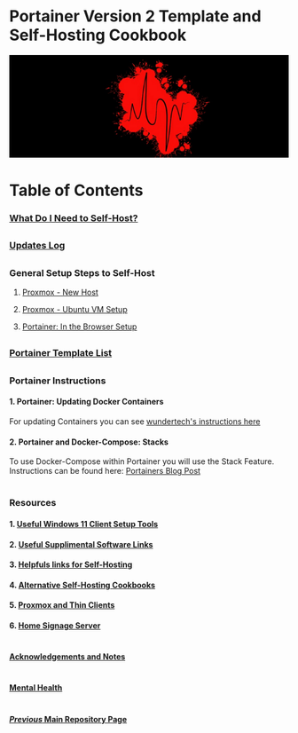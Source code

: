# Portainer Version 2 Template and Self-Hosting Cookbook

![BannerLogoMid](/branding/images/Banner.png?raw=true "BannerMid")

# Table of Contents

###  [What Do I Need to Self-Host?](https://github.com/mycroftwilde/portainer_templates/tree/master/TableOfContents/Intro)

##

### [Updates Log](https://github.com/mycroftwilde/portainer_templates/tree/master/TableOfContents/Updates/Previous)

##

### General Setup Steps to Self-Host

1. [Proxmox - New Host](https://github.com/mycroftwilde/portainer_templates/tree/master/TableOfContents/Proxmox/NewHost)

2. [Proxmox - Ubuntu VM Setup](https://github.com/mycroftwilde/portainer_templates/tree/master/TableOfContents/Proxmox/UbuntuVM)

3. [Portainer: In the Browser Setup](https://github.com/mycroftwilde/portainer_templates/tree/master/TableOfContents/Portainer)

##

### [Portainer Template List](https://github.com/mycroftwilde/portainer_templates/tree/master/TemplatesList)

##

### Portainer Instructions

#### 1. Portainer: Updating Docker Containers

For updating Containers you can see [wundertech's instructions here](https://www.wundertech.net/how-to-update-a-docker-container-using-portainer)

#### 2. Portainer and Docker-Compose: Stacks

To use Docker-Compose within Portainer you will use the Stack Feature. Instructions can be found here: [Portainers Blog Post](https://www.portainer.io/blog/stacks-docker-compose-the-portainer-way)

#

### Resources

#### 1. [Useful Windows 11 Client Setup Tools](https://github.com/mycroftwilde/portainer_templates/tree/master/TableOfContents/Windows/README.md)

#### 2. [Useful Supplimental Software Links](https://github.com/mycroftwilde/portainer_templates/tree/master/TableOfContents/SoftwareLinks)

#### 3. [Helpfuls links for Self-Hosting](https://github.com/mycroftwilde/portainer_templates/tree/master/TableOfContents/Links/SelfHosting/README.md)

#### 4. [Alternative Self-Hosting Cookbooks](https://github.com/mycroftwilde/portainer_templates/tree/master/TableOfContents/Alternative)

#### 5. [Proxmox and Thin Clients](https://github.com/mycroftwilde/portainer_templates/tree/master/TableOfContents/Proxmox/ThinClients)

#### 6. [Home Signage Server](https://github.com/mycroftwilde/portainer_templates/tree/master/TableOfContents/SignageServer)

#
#### [Acknowledgements and Notes](https://github.com/mycroftwilde/portainer_templates/tree/master/TableOfContents/acknowledgements)
#
#### [Mental Health](https://github.com/mycroftwilde/portainer_templates/tree/master/TableOfContents/MentalHealth)
#
#### [*Previous* Main Repository Page](https://github.com/mycroftwilde/portainer_templates/tree/master/Previous)

